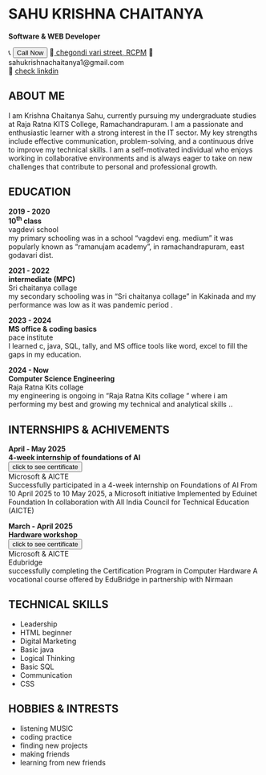 <!DOCTYPE html>
<html lang="en">
<head>
  <meta charset="UTF-8">
  <title>Sahu Krishna Chaitanya Resume</title>
  
</head>
<body>
  <div class="container">
    <h1>SAHU KRISHNA CHAITANYA</h1>
    <p><strong>Software & WEB Developer</strong></p>
    <div class="contact">
      <span>📞 <a href="tel:8125647781"><button>Call Now</button></a></span>
      <span>📍<a href="https://maps.app.goo.gl/L4m8okr1Xafq9Gaf9"> chegondi vari street, RCPM</a></span>
      <span>📧 sahukrishnachaitanya1@gmail.com</span><br>
      <span>🔗 <a href="https://www.linkedin.com/in/sahukrishnachaitanya" target="_blank">check linkdin</a></span>
    </div>
    <h2>ABOUT ME</h2>
    <p>
      I am Krishna Chaitanya Sahu, currently pursuing my undergraduate studies at Raja Ratna KITS College, Ramachandrapuram. I am a passionate and enthusiastic learner with a strong interest in the IT sector. My key strengths include effective communication, problem-solving, and a continuous drive to improve my technical skills. I am a self-motivated individual who enjoys working in collaborative environments and is always eager to take on new challenges that contribute to personal and professional growth.
    </p>
   <h2>EDUCATION</h2>
    <p><strong>2019 - 2020</strong><br>
    <strong>10<sup>th</sup> class</strong><br>
    vagdevi school<br>
    my primary schooling was in a school “vagdevi eng. medium” it was popularly known as “ramanujam academy”, in ramachandrapuram, east godavari dist.</p>

   <p><strong>2021 - 2022</strong><br>
    <strong>intermediate (MPC)</strong><br>
    Sri chaitanya collage<br>
    my secondary schooling was in “Sri chaitanya collage” in Kakinada and my performance was low as it was pandemic period .</p>

   <p><strong>2023 - 2024</strong><br>
    <strong>MS office & coding basics</strong><br>
    pace institute<br>
    I learned c, java, SQL, tally, and MS office tools like word, excel to fill the gaps in my education.</p>

   <p><strong>2024 - Now</strong><br>
    <strong>Computer Science Engineering</strong><br>
    Raja Ratna Kits collage<br>
    my engineering is ongoing in “Raja Ratna Kits collage “ where i am performing my best and growing my technical and analytical skills ..</p>

   <h2>INTERNSHIPS & ACHIVEMENTS</h2>
    <p><strong>April - May 2025</strong><br>
    <strong>4-week internship of foundations of AI</strong><br><button>click to see cerrtificate</button><br>
    Microsoft & AICTE<br>
    Successfully participated in a 4-week internship on Foundations of AI From 10 April 2025 to 10 May 2025, a Microsoft initiative Implemented by Eduinet Foundation In collaboration with All India Council for Technical Education (AICTE)</p>

   <p><strong>March - April 2025</strong><br>
    <strong>Hardware workshop</strong><br><button>click to see cerrtificate</button><br>
    Microsoft & AICTE<br>
    Edubridge<br>
    successfully completing the Certification Program in Computer Hardware A vocational course offered by EduBridge in partnership with Nirmaan</p>

   <h2>TECHNICAL SKILLS</h2>
    <ul>
      <li>Leadership</li>
      <li>HTML beginner</li>
      <li>Digital Marketing</li>
      <li>Basic java</li>
      <li>Logical Thinking</li>
      <li>Basic SQL</li>
      <li>Communication</li>
      <li>CSS</li>
    </ul>

   <h2>HOBBIES & INTRESTS</h2>
    <ul>
      <li>listening MUSIC</li>
      <li>coding practice</li>
      <li>finding new projects</li>
      <li>making friends</li>
      <li>learning from new friends</li>
    </ul>
  </div>
</body>
</html>
